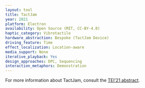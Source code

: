 ```yaml
---
layout: tool
title: TactJam
year: 2021
platform: Electron
availability: Open Source (MIT, CC-BY-4.0)
haptic_category: Vibrotactile
hardware_abstraction: Bespoke (TactJam Device)
driving_feature: Time
effect_localization: Location-aware
media_support: None
iterative_playback: Yes
design_approaches: DPC, Sequencing
interaction_metaphors: Demonstration
---
```

For more information about TactJam, consult the [TEI'21 abstract](https://doi.org/10.1145/3430524.3442699).
